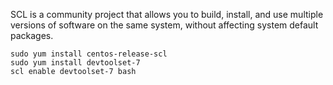 SCL is a community project that allows you to build, install, and use multiple versions of software on the same system, without affecting system default packages.

```
sudo yum install centos-release-scl
sudo yum install devtoolset-7
scl enable devtoolset-7 bash
```
